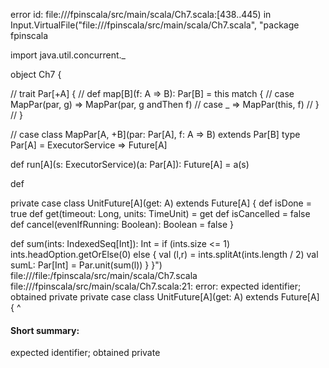 error id: file://<WORKSPACE>/fpinscala/src/main/scala/Ch7.scala:[438..445) in Input.VirtualFile("file://<WORKSPACE>/fpinscala/src/main/scala/Ch7.scala", "package fpinscala

import java.util.concurrent._

object Ch7 {

  // trait Par[+A] {
  //   def map[B](f: A => B): Par[B] = this match {
  //       case MapPar(par, g) => MapPar(par, g andThen f)
  //       case _ => MapPar(this, f)
  //   }
  // }

  // case class MapPar[A, +B](par: Par[A], f: A => B) extends Par[B]
  type Par[A] = ExecutorService => Future[A]

  def run[A](s: ExecutorService)(a: Par[A]): Future[A] = a(s)

  def 

  private case class UnitFuture[A](get: A) extends Future[A] {
    def isDone = true
    def get(timeout: Long, units: TimeUnit) = get
    def isCancelled = false
    def cancel(evenIfRunning: Boolean): Boolean = false
  }



  def sum(ints: IndexedSeq[Int]): Int = 
    if (ints.size <= 1)
      ints.headOption.getOrElse(0)
    else {
      val (l,r) = ints.splitAt(ints.length / 2)
      val sumL: Par[Int] = Par.unit(sum(l))
    }
}")
file://<WORKSPACE>/file:<WORKSPACE>/fpinscala/src/main/scala/Ch7.scala
file://<WORKSPACE>/fpinscala/src/main/scala/Ch7.scala:21: error: expected identifier; obtained private
  private case class UnitFuture[A](get: A) extends Future[A] {
  ^
#### Short summary: 

expected identifier; obtained private